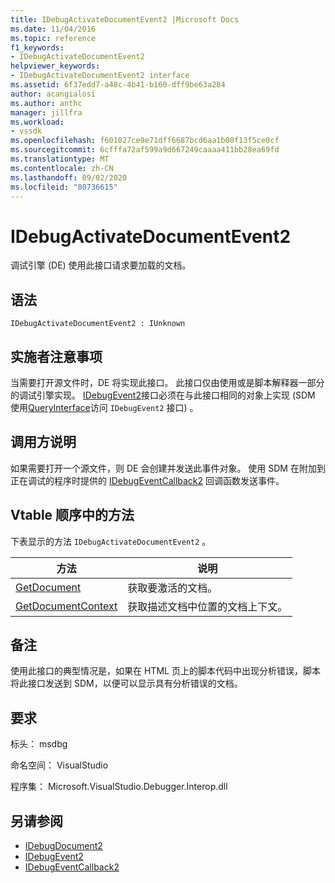 ```yaml
---
title: IDebugActivateDocumentEvent2 |Microsoft Docs
ms.date: 11/04/2016
ms.topic: reference
f1_keywords:
- IDebugActivateDocumentEvent2
helpviewer_keywords:
- IDebugActivateDocumentEvent2 interface
ms.assetid: 6f37edd7-a48c-4b41-b160-dff9be63a284
author: acangialosi
ms.author: anthc
manager: jillfra
ms.workload:
- vssdk
ms.openlocfilehash: f601027ce9e71dff6687bcd6aa1b08f13f5ce0cf
ms.sourcegitcommit: 6cfffa72af599a9d667249caaaa411bb28ea69fd
ms.translationtype: MT
ms.contentlocale: zh-CN
ms.lasthandoff: 09/02/2020
ms.locfileid: "80736615"
---
```

# <a name="idebugactivatedocumentevent2"></a>IDebugActivateDocumentEvent2
调试引擎 (DE) 使用此接口请求要加载的文档。

## <a name="syntax"></a>语法

```
IDebugActivateDocumentEvent2 : IUnknown
```

## <a name="notes-for-implementers"></a>实施者注意事项
 当需要打开源文件时，DE 将实现此接口。 此接口仅由使用或是脚本解释器一部分的调试引擎实现。 [IDebugEvent2](../../../extensibility/debugger/reference/idebugevent2.md)接口必须在与此接口相同的对象上实现 (SDM 使用[QueryInterface](/cpp/atl/queryinterface)访问 `IDebugEvent2` 接口) 。

## <a name="notes-for-callers"></a>调用方说明
 如果需要打开一个源文件，则 DE 会创建并发送此事件对象。 使用 SDM 在附加到正在调试的程序时提供的 [IDebugEventCallback2](../../../extensibility/debugger/reference/idebugeventcallback2.md) 回调函数发送事件。

## <a name="methods-in-vtable-order"></a>Vtable 顺序中的方法
 下表显示的方法 `IDebugActivateDocumentEvent2` 。

|方法|说明|
|-------------|-----------------|
|[GetDocument](../../../extensibility/debugger/reference/idebugactivatedocumentevent2-getdocument.md)|获取要激活的文档。|
|[GetDocumentContext](../../../extensibility/debugger/reference/idebugactivatedocumentevent2-getdocumentcontext.md)|获取描述文档中位置的文档上下文。|

## <a name="remarks"></a>备注
 使用此接口的典型情况是，如果在 HTML 页上的脚本代码中出现分析错误，脚本将此接口发送到 SDM，以便可以显示具有分析错误的文档。

## <a name="requirements"></a>要求
 标头： msdbg

 命名空间： VisualStudio

 程序集： Microsoft.VisualStudio.Debugger.Interop.dll

## <a name="see-also"></a>另请参阅
- [IDebugDocument2](../../../extensibility/debugger/reference/idebugdocument2.md)
- [IDebugEvent2](../../../extensibility/debugger/reference/idebugevent2.md)
- [IDebugEventCallback2](../../../extensibility/debugger/reference/idebugeventcallback2.md)
